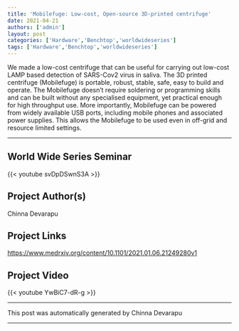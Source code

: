 ```yaml
---
title: 'Mobilefuge: Low-cost, Open-source 3D-printed centrifuge'
date: 2021-04-21
authors: ['admin']
layout: post
categories: ['Hardware','Benchtop','worldwideseries']
tags: ['Hardware','Benchtop','worldwideseries']
---
```

We made a low-cost centrifuge that can be useful for carrying out low-cost LAMP based detection of SARS-Cov2 virus in saliva. The 3D printed centrifuge (Mobilefuge) is portable, robust, stable, safe, easy to build and operate. The Mobilefuge doesn’t require soldering or programming skills and can be built without any specialised equipment, yet practical enough for high throughput use. More importantly, Mobilefuge can be powered from widely available USB ports, including mobile phones and associated power supplies. This allows the Mobilefuge to be used even in off-grid and resource limited settings.

***
## World Wide Series Seminar  

{{< youtube svDpDSwnS3A >}}



## Project Author(s)
Chinna Devarapu
## Project Links
https://www.medrxiv.org/content/10.1101/2021.01.06.21249280v1
## Project Video

{{< youtube YwBiC7-dR-g >}}


***
This post was automatically generated by
Chinna Devarapu
***
